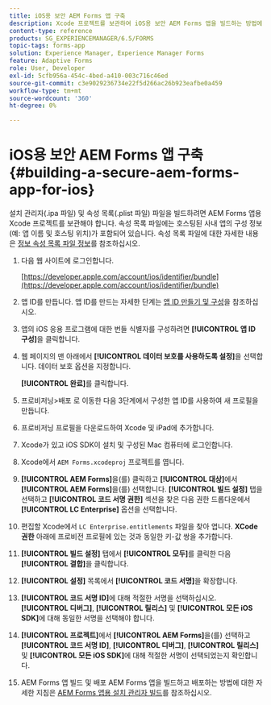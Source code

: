 ```yaml
---
title: iOS용 보안 AEM Forms 앱 구축
description: Xcode 프로젝트를 보관하여 iOS용 보안 AEM Forms 앱을 빌드하는 방법에 대해 알아봅니다. 이렇게 하면 설치 관리자(.ipa 파일) 및 속성 목록(.plist 파일) 파일이 만들어집니다.
content-type: reference
products: SG_EXPERIENCEMANAGER/6.5/FORMS
topic-tags: forms-app
solution: Experience Manager, Experience Manager Forms
feature: Adaptive Forms
role: User, Developer
exl-id: 5cfb956a-454c-4bed-a410-003c716c46ed
source-git-commit: c3e9029236734e22f5d266ac26b923eafbe0a459
workflow-type: tm+mt
source-wordcount: '360'
ht-degree: 0%

---
```


# iOS용 보안 AEM Forms 앱 구축 {#building-a-secure-aem-forms-app-for-ios}

설치 관리자(.ipa 파일) 및 속성 목록(.plist 파일) 파일을 빌드하려면 AEM Forms 앱용 Xcode 프로젝트를 보관해야 합니다. 속성 목록 파일에는 호스팅된 사내 앱의 구성 정보(예: 앱 이름 및 호스팅 위치)가 포함되어 있습니다. 속성 목록 파일에 대한 자세한 내용은 [정보 속성 목록 파일 정보](https://developer.apple.com/library/ios/#documentation/general/Reference/InfoPlistKeyReference/Articles/AboutInformationPropertyListFiles.html)를 참조하십시오.

1. 다음 웹 사이트에 로그인합니다.

   [https://developer.apple.com/account/ios/identifier/bundle](https://developer.apple.com/account/ios/identifier/bundle)

1. 앱 ID를 만듭니다. 앱 ID를 만드는 자세한 단계는 [앱 ID 만들기 및 구성](https://developer.apple.com/library/ios/documentation/IDEs/Conceptual/AppDistributionGuide/MaintainingProfiles/MaintainingProfiles.html)을 참조하십시오.
1. 앱의 iOS 응용 프로그램에 대한 번들 식별자를 구성하려면 **[!UICONTROL 앱 ID 구성]**&#x200B;을 클릭합니다.
1. 웹 페이지의 맨 아래에서 **[!UICONTROL 데이터 보호를 사용하도록 설정]**&#x200B;을 선택합니다. 데이터 보호 옵션을 지정합니다.

   **[!UICONTROL 완료]**&#x200B;를 클릭합니다.

1. 프로비저닝>배포 로 이동한 다음 3단계에서 구성한 앱 ID를 사용하여 새 프로필을 만듭니다.
1. 프로비저닝 프로필을 다운로드하여 Xcode 및 iPad에 추가합니다.
1. Xcode가 있고 iOS SDK이 설치 및 구성된 Mac 컴퓨터에 로그인합니다.
1. Xcode에서 `AEM Forms.xcodeproj` 프로젝트를 엽니다.
1. **[!UICONTROL AEM Forms]**&#x200B;을(를) 클릭하고 **[!UICONTROL 대상]**&#x200B;에서 **[!UICONTROL AEM Forms]**&#x200B;을(를) 선택합니다. **[!UICONTROL 빌드 설정]** 탭을 선택하고 **[!UICONTROL 코드 서명 권한]** 섹션을 찾은 다음 권한 드롭다운에서 **[!UICONTROL LC Enterprise]** 옵션을 선택합니다.
1. 편집할 Xcode에서 `LC Enterprise.entitlements` 파일을 찾아 엽니다. **XCode 권한** 아래에 프로비전 프로필에 있는 것과 동일한 키-값 쌍을 추가합니다.
1. **[!UICONTROL 빌드 설정]** 탭에서 **[!UICONTROL 모두]**&#x200B;를 클릭한 다음 **[!UICONTROL 결합]**&#x200B;을 클릭합니다.
1. **[!UICONTROL 설정]** 목록에서 **[!UICONTROL 코드 서명]**&#x200B;을 확장합니다.
1. **[!UICONTROL 코드 서명 ID]**&#x200B;에 대해 적절한 서명을 선택하십시오. **[!UICONTROL 디버그]**, **[!UICONTROL 릴리스]** 및 **[!UICONTROL 모든 iOS SDK]**&#x200B;에 대해 동일한 서명을 선택해야 합니다.
1. **[!UICONTROL 프로젝트]**&#x200B;에서 **[!UICONTROL AEM Forms]**&#x200B;을(를) 선택하고 **[!UICONTROL 코드 서명 ID]**, **[!UICONTROL 디버그]**, **[!UICONTROL 릴리스]** 및 **[!UICONTROL 모든 iOS SDK]**&#x200B;에 대해 적절한 서명이 선택되었는지 확인합니다.
1. AEM Forms 앱 빌드 및 배포 AEM Forms 앱을 빌드하고 배포하는 방법에 대한 자세한 지침은 [AEM Forms 앱용 설치 관리자 빌드](setup-xcode-project-build-installer.md#build-the-installer-for-the-mobile-workspace-app)를 참조하십시오.
